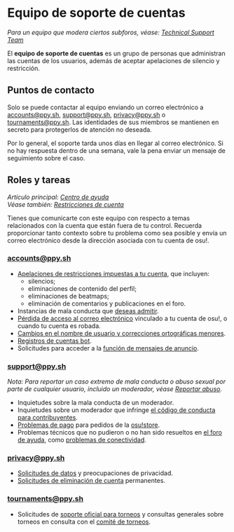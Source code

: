 # Equipo de soporte de cuentas

*Para un equipo que modera ciertos subforos, véase: [Technical Support Team](/wiki/People/Technical_Support_Team)*

El **equipo de soporte de cuentas** es un grupo de personas que administran las cuentas de los usuarios, además de aceptar apelaciones de silencio y restricción.

## Puntos de contacto

Solo se puede contactar al equipo enviando un correo electrónico a [accounts@ppy.sh](mailto:accounts@ppy.sh), [support@ppy.sh](mailto:support@ppy.sh), [privacy@ppy.sh](mailto:privacy@ppy.sh) o [tournaments@ppy.sh](mailto:tournaments@ppy.sh). Las identidades de sus miembros se mantienen en secreto para protegerlos de atención no deseada.

Por lo general, el soporte tarda unos días en llegar al correo electrónico. Si no hay respuesta dentro de una semana, vale la pena enviar un mensaje de seguimiento sobre el caso.

## Roles y tareas

*Artículo principal: [Centro de ayuda](/wiki/Help_centre)*\
*Véase también: [Restricciones de cuenta](/wiki/Help_centre/Account_restrictions)*

Tienes que comunicarte con este equipo con respecto a temas relacionados con la cuenta que están fuera de tu control. Recuerda proporcionar tanto contexto sobre tu problema como sea posible y envía un correo electrónico desde la dirección asociada con tu cuenta de osu!.

### [accounts@ppy.sh](mailto:accounts@ppy.sh)

- [Apelaciones de restricciones impuestas a tu cuenta](/wiki/Help_centre/Account_restrictions), que incluyen:
  - silencios;
  - eliminaciones de contenido del perfil;
  - eliminaciones de beatmaps;
  - eliminación de comentarios y publicaciones en el foro.
- Instancias de mala conducta que [deseas admitir](/wiki/Reporting_bad_behaviour/Handling_foul_play#¿qué-puedo-hacer-si-he-roto-las-reglas?).
- [Pérdida de acceso al correo electrónico](/wiki/Help_centre/Account#inicio-de-sesión) vinculado a tu cuenta de osu!, o cuando tu cuenta es robada.
- [Cambios en el nombre de usuario y correcciones ortográficas menores](/wiki/Help_centre/Account#cambios-de-nombre).
- [Registros de cuentas bot](/wiki/Bot_account).
- Solicitudes para acceder a la [función de mensajes de anuncio](/wiki/Announcement_messages).

### [support@ppy.sh](mailto:support@ppy.sh)

*Nota: Para reportar un caso extremo de mala conducta o abuso sexual por parte de cualquier usuario, incluido un moderador, véase [Reportar abuso](/wiki/Reporting_bad_behaviour/Abuse).*

- Inquietudes sobre la mala conducta de un moderador.
- Inquietudes sobre un moderador que infringe [el código de conducta para contribuyentes](/wiki/Rules/Contributor_code_of_conduct).
- [Problemas de pago](/wiki/Help_centre/Account#supporter) para pedidos de la [osu!store](https://osu.ppy.sh/store/listing).
- Problemas técnicos que no pudieron o no han sido resueltos en [el foro de ayuda](https://osu.ppy.sh/community/forums/5), como [problemas de conectividad](/wiki/Help_centre/Client#online-features).

### [privacy@ppy.sh](mailto:privacy@ppy.sh)

- [Solicitudes de datos](/wiki/Legal/Privacy#controlador-de-datos) y preocupaciones de privacidad.
- [Solicitudes de eliminación de cuenta](/wiki/Legal/Privacy#sus-derechos-y-control) permanentes.

### [tournaments@ppy.sh](mailto:tournaments@ppy.sh)

- Solicitudes de [soporte oficial para torneos](/wiki/Tournaments/Official_support) y consultas generales sobre torneos en consulta con el [comité de torneos](/wiki/People/Tournament_Committee).
